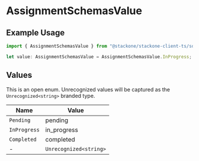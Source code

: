 # AssignmentSchemasValue

## Example Usage

```typescript
import { AssignmentSchemasValue } from "@stackone/stackone-client-ts/sdk/models/shared";

let value: AssignmentSchemasValue = AssignmentSchemasValue.InProgress;
```

## Values

This is an open enum. Unrecognized values will be captured as the `Unrecognized<string>` branded type.

| Name                   | Value                  |
| ---------------------- | ---------------------- |
| `Pending`              | pending                |
| `InProgress`           | in_progress            |
| `Completed`            | completed              |
| -                      | `Unrecognized<string>` |